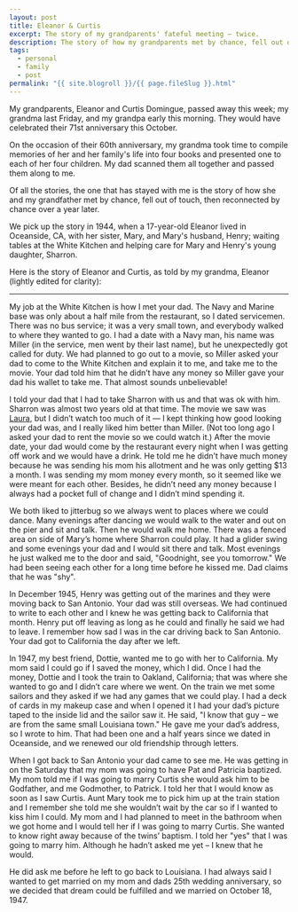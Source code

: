 ```yaml
---
layout: post
title: Eleanor & Curtis
excerpt: The story of my grandparents' fateful meeting – twice.
description: The story of how my grandparents met by chance, fell out of touch, then reconnected by chance over a year later.
tags: 
  - personal
  - family
  - post
permalink: "{{ site.blogroll }}/{{ page.fileSlug }}.html"
---
```


My grandparents, Eleanor and Curtis Domingue, passed away this week; my grandma last Friday, and my grandpa early this morning. They would have celebrated their 71st anniversary this October.

On the occasion of their 60th anniversary, my grandma took time to compile memories of her and her family's life into four books and presented one to each of her four children. My dad scanned them all together and passed them along to me.

Of all the stories, the one that has stayed with me is the story of how she and my grandfather met by chance, fell out of touch, then reconnected by chance over a year later.

We pick up the story in 1944, when a 17-year-old Eleanor lived in Oceanside, CA, with her sister, Mary, and Mary's husband, Henry; waiting tables at the White Kitchen and helping care for Mary and Henry's young daughter, Sharron.

Here is the story of Eleanor and Curtis, as told by my grandma, Eleanor (lightly edited for clarity):

---

My job at the White Kitchen is how I met your dad. The Navy and Marine base was only about a half mile from the restaurant, so I dated servicemen. There was no bus service; it was a very small town, and everybody walked to where they wanted to go. I had a date with a Navy man, his name was Miller (in the service, men went by their last name), but he unexpectedly got called for duty. We had planned to go out to a movie, so Miller asked your dad to come to the White Kitchen and explain it to me, and take me to the movie. Your dad told him that he didn’t have any money so Miller gave your dad his wallet to take me. That almost sounds unbelievable!

I told your dad that I had to take Sharron with us and that was ok with him. Sharron was almost two years old at that time. The movie we saw was [Laura](https://www.imdb.com/title/tt0037008/), but I didn’t watch too much of it — I kept thinking how good looking your dad was, and I really liked him better than Miller. (Not too long ago I asked your dad to rent the movie so we could watch it.) After the movie date, your dad would come by the restaurant every night when I was getting off work and we would have a drink. He told me he didn’t have much money because he was sending his mom his allotment and he was only getting $13 a month. I was sending my mom money every month, so it seemed like we were meant for each other. Besides, he didn’t need any money because I always had a pocket full of change and I didn’t mind spending it.

We both liked to jitterbug so we always went to places where we could dance. Many evenings after dancing we would walk to the water and out on the pier and sit and talk. Then he would walk me home. There was a fenced area on side of Mary’s home where Sharron could play. It had a glider swing and some evenings your dad and I would sit there and talk. Most evenings he just walked me to the door and said, "Goodnight, see you tomorrow." We had been seeing each other for a long time before he kissed me. Dad claims that he was "shy".

In December 1945, Henry was getting out of the marines and they were moving back to San Antonio. Your dad was still overseas. We had continued to write to each other and I knew he was getting back to California that month. Henry put off leaving as long as he could and finally he said we had to leave. I remember how sad I was in the car driving back to San Antonio. Your dad got to California the day after we left.

In 1947, my best friend, Dottie, wanted me to go with her to California. My mom said I could go if I saved the money, which I did. Once I had the money, Dottie and I took the train to Oakland, California; that was where she wanted to go and I didn’t care where we went. On the train we met some sailors and they asked if we had any games that we could play. I had a deck of cards in my makeup case and when I opened it I had your dad’s picture taped to the inside lid and the sailor saw it. He said, "I know that guy – we are from the same small Louisiana town." He gave me your dad’s address, so I wrote to him. That had been one and a half years since we dated in Oceanside, and we renewed our old friendship through letters.

When I got back to San Antonio your dad came to see me. He was getting in on the Saturday that my mom was going to have Pat and Patricia baptized. My mom told me if I was going to marry Curtis she would ask him to be Godfather, and me Godmother, to Patrick. I told her that I would know as soon as I saw Curtis. Aunt Mary took me to pick him up at the train station and I remember she told me she wouldn’t wait by the car so if I wanted to kiss him I could. My mom and I had planned to meet in the bathroom when we got home and I would tell her if I was going to marry Curtis. She wanted to know right away because of the twins’ baptism. I told her "yes" that I was going to marry him. Although he hadn’t asked me yet – I knew that he would.

He did ask me before he left to go back to Louisiana. I had always said I wanted to get married on my mom and dads 25th wedding anniversary, so we decided that dream could be fulfilled and we married on October 18, 1947.
